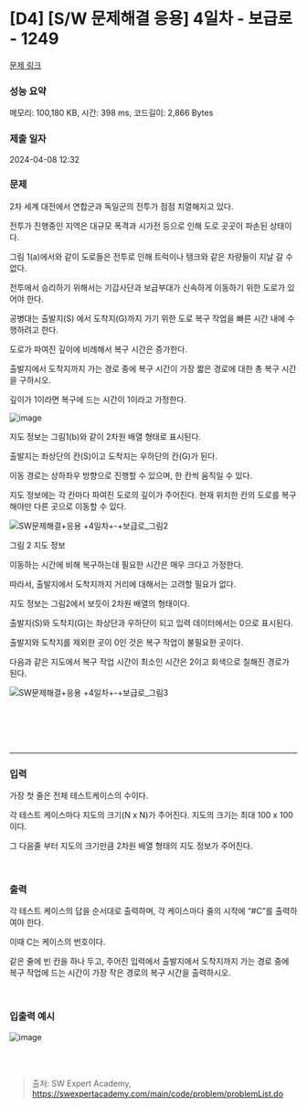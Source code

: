 # [D4] [S/W 문제해결 응용] 4일차 - 보급로 - 1249

[문제 링크](https://swexpertacademy.com/main/code/problem/problemDetail.do?contestProbId=AV15QRX6APsCFAYD)

### 성능 요약

메모리: 100,180 KB, 시간: 398 ms, 코드길이: 2,866 Bytes

### 제출 일자

2024-04-08 12:32

### 문제

2차 세계 대전에서 연합군과 독일군의 전투가 점점 치열해지고 있다.

전투가 진행중인 지역은 대규모 폭격과 시가전 등으로 인해 도로 곳곳이 파손된 상태이다.

그림 1(a)에서와 같이 도로들은 전투로 인해 트럭이나 탱크와 같은 차량들이 지날 갈 수 없다.

전투에서 승리하기 위해서는 기갑사단과 보급부대가 신속하게 이동하기 위한 도로가 있어야 한다.

공병대는 출발지(S) 에서 도착지(G)까지 가기 위한 도로 복구 작업을 빠른 시간 내에 수행하려고 한다.

도로가 파여진 깊이에 비례해서 복구 시간은 증가한다.

출발지에서 도착지까지 가는 경로 중에 복구 시간이 가장 짧은 경로에 대한 총 복구 시간을 구하시오.

깊이가 1이라면 복구에 드는 시간이 1이라고 가정한다.

![image](https://github.com/runtime-zer0/goorrrng/assets/120402129/c05c2b96-2f5a-489e-bf72-50614761f6d6)

지도 정보는 그림1(b)와 같이 2차원 배열 형태로 표시된다.

출발지는 좌상단의 칸(S)이고 도착지는 우하단의 칸(G)가 된다.

이동 경로는 상하좌우 방향으로 진행할 수 있으며, 한 칸씩 움직일 수 있다.

지도 정보에는 각 칸마다 파여진 도로의 깊이가 주어진다. 현재 위치한 칸의 도로를 복구해야만 다른 곳으로 이동할 수 있다.

![SW문제해결+응용 +4일차+-+보급로_그림2](https://github.com/runtime-zer0/goorrrng/assets/120402129/c001a613-0532-4092-9a69-1139877d28e8)

그림 2 지도 정보

이동하는 시간에 비해 복구하는데 필요한 시간은 매우 크다고 가정한다.

따라서, 출발지에서 도착지까지 거리에 대해서는 고려할 필요가 없다.

지도 정보는 그림2에서 보듯이 2차원 배열의 형태이다.

출발지(S)와 도착지(G)는 좌상단과 우하단이 되고 입력 데이터에서는 0으로 표시된다.

출발지와 도착지를 제외한 곳이 0인 것은 복구 작업이 불필요한 곳이다.

다음과 같은 지도에서 복구 작업 시간이 최소인 시간은 2이고 회색으로 칠해진 경로가 된다.

![SW문제해결+응용 +4일차+-+보급로_그림3](https://github.com/runtime-zer0/goorrrng/assets/120402129/f673674f-89ac-40cb-bc90-10d4d061d7bb)

<br><br><br><br>

---

### 입력

가장 첫 줄은 전체 테스트케이스의 수이다.

각 테스트 케이스마다 지도의 크기(N x N)가 주어진다. 지도의 크기는 최대 100 x 100이다.

그 다음줄 부터 지도의 크기만큼 2차원 배열 형태의 지도 정보가 주어진다.

<br>

### 출력

각 테스트 케이스의 답을 순서대로 출력하며, 각 케이스마다 줄의 시작에 “#C”를 출력하여야 한다.

이때 C는 케이스의 번호이다.

같은 줄에 빈 칸을 하나 두고, 주어진 입력에서 출발지에서 도착지까지 가는 경로 중에 복구 작업에 드는 시간이 가장 작은 경로의 복구 시간을 출력하시오.

<br>

### 입출력 예시

![image](https://github.com/runtime-zer0/goorrrng/assets/120402129/d5701ed0-33fe-48fa-ab5f-7fd8c08db77f)

<br><br>

> 출처: SW Expert Academy, https://swexpertacademy.com/main/code/problem/problemList.do
